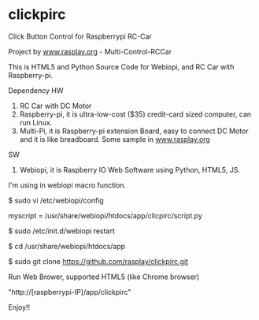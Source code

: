 clickpirc
=========

Click Button Control for Raspberrypi RC-Car

Project by www.rasplay.org - Multi-Control-RCCar

This is HTML5 and Python Source Code for Webiopi, and RC Car with Raspberry-pi.

Dependency
HW 
 1. RC Car with DC Motor
 2. Raspberry-pi, it is ultra-low-cost ($35) credit-card sized computer, can run Linux.
 3. Multi-Pi, it is Raspberry-pi extension Board, easy to connect DC Motor and it is like breadboard. Some sample in www.rasplay.org

SW
 1. Webiopi, it is Raspberry IO Web Software using Python, HTML5, JS.

I'm using in webiopi macro function.

$ sudo vi /etc/webiopi/config

myscript = /usr/share/webiopi/htdocs/app/clicpirc/script.py

$ sudo /etc/init.d/webiopi restart

$ cd /usr/share/webiopi/htdocs/app

$ sudo git clone https://github.com/rasplay/clickpirc.git

Run Web Brower, supported HTML5 (like Chrome browser)

"http://[raspberrypi-IP]/app/clickpirc"

Enjoy!!  
